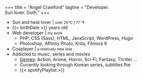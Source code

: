 +++
title = "Angel Crawford"
tagline = "Developer. <br />Sun lover. Goth."
+++

* Sun and heat lover | <small>over 25°C | 77 °F</small>
* {{< birthDate >}} years old
* Web developer | <small><span style="color: darkred;"><i class="fas fa-heart"></i></span> my work</small>
  * PHP, CSS (Sass), HTML, JavaScript, WordPress, Hugo
  * Photoshop, Affinity Photo, Krita, Filmora 9
* Cosplayer | <small>a relatively new love</small>
* Addicted to music, series and movies
  * [Genres](genres "Genres list"): Action, Anime, Horror, Sci-Fi, Fantasy, Thriller ...
  * Currently looking through Korean series, subtitles ftw
  * {{< spotifyPlaylist >}}